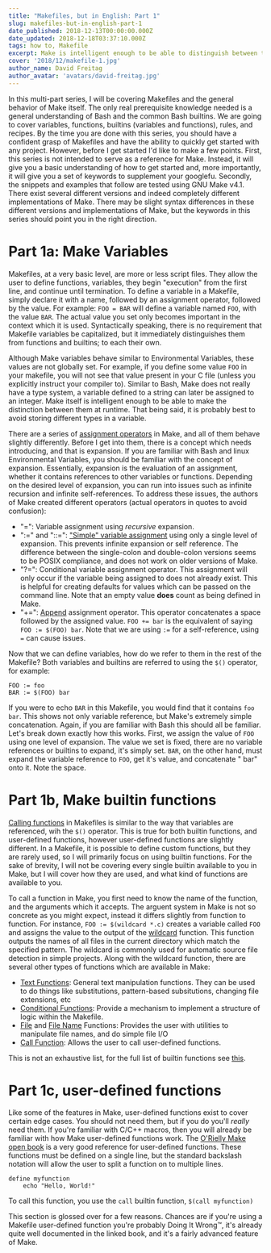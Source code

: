 ```yaml
---
title: "Makefiles, but in English: Part 1"
slug: makefiles-but-in-english-part-1
date_published: 2018-12-13T00:00:00.000Z
date_updated: 2018-12-18T03:37:10.000Z
tags: how to, Makefile
excerpt: Make is intelligent enough to be able to distinguish between them at runtime. But it's probably best to avoid storing different types in a variable.
cover: '2018/12/makefile-1.jpg'
author_name: David Freitag
author_avatar: 'avatars/david-freitag.jpg'
---
```


In this multi-part series, I will be covering Makefiles and the general behavior
of Make itself. The only real prerequisite knowledge needed is a general
understanding of Bash and the common Bash builtins. We are going to cover
variables, functions, builtins (variables and functions), rules, and recipes. By
the time you are done with this series, you should have a confident grasp of
Makefiles and have the ability to quickly get started with any project. However,
before I get started I'd like to make a few points. First, this series is not
intended to serve as a reference for Make. Instead, it will give you a basic
understanding of how to get started and, more importantly, it will give you a
set of keywords to supplement your googlefu. Secondly, the snippets and examples
that follow are tested using GNU Make v4.1. There exist several different
versions and indeed completely different implementations of Make. There may be
slight syntax differences in these different versions and implementations of
Make, but the keywords in this series should point you in the right direction.

# Part 1a: Make Variables

Makefiles, at a very basic level, are more or less script files. They allow the
user to define functions, variables, they begin "execution" from the first line,
and continue until termination. To define a variable in a Makefile, simply
declare it with a name, followed by an assignment operator, followed by the
value. For example: `FOO = BAR` will define a variable named `FOO`, with the
value `BAR`. The actual value you set only becomes important in the context
which it is used. Syntactically speaking, there is no requirement that Makefile
variables be capitalized, but it immediately distinguishes them from functions
and builtins; to each their own.

Although Make variables behave similar to Environmental Variables, these values
are not globally set. For example, if you define some value `FOO` in your
makefile, you will not see that value present in your C file (unless you
explicitly instruct your compiler to). Similar to Bash, Make does not really
have a type system, a variable defined to a string can later be assigned to an
integer. Make itself is intelligent enough to be able to make the distinction
between them at runtime. That being said, it is probably best to avoid storing
different types in a variable.

There are a series of
[assignment operators](https://www.gnu.org/software/make/manual/html_node/Setting.html)
in Make, and all of them behave slightly differently. Before I get into them,
there is a concept which needs introducing, and that is expansion. If you are
familiar with Bash and linux Environmental Variables, you should be familiar
with the concept of expansion. Essentially, expansion is the evaluation of an
assignment, whether it contains references to other variables or functions.
Depending on the desired level of expansion, you can run into issues such as
infinite recursion and infinite self-references. To address these issues, the
authors of Make created different operators (actual operators in quotes to avoid
confusion):

- "=": Variable assignment using _recursive_ expansion.
- ":=" and "::=":
  ["Simple" variable assignment](https://www.gnu.org/software/make/manual/html_node/Flavors.html#Flavors)
  using only a single level of expansion. This prevents infinite expansion or
  self reference. The difference between the single-colon and double-colon
  versions seems to be POSIX compliance, and does not work on older versions of
  Make.
- "?=": Conditional variable assignment operator. This assignment will only
  occur if the variable being assigned to does not already exist. This is
  helpful for creating defaults for values which can be passed on the command
  line. Note that an empty value **does** count as being defined in Make.
- "+=":
  [Append](https://www.gnu.org/software/make/manual/html_node/Appending.html)
  assignment operator. This operator concatenates a space followed by the
  assigned value. `FOO += bar` is the equivalent of saying `FOO := $(FOO) bar`.
  Note that we are using `:=` for a self-reference, using `=` can cause issues.

Now that we can define variables, how do we refer to them in the rest of the
Makefile? Both variables and builtins are referred to using the `$()` operator,
for example:

    FOO := foo
    BAR := $(FOO) bar

If you were to echo `BAR` in this Makefile, you would find that it contains
`foo bar`. This shows not only variable reference, but Make's extremely simple
concatenation. Again, if you are familiar with Bash this should all be familiar.
Let's break down exactly how this works. First, we assign the value of `FOO`
using one level of expansion. The value we set is fixed, there are no variable
references or builtins to expand, it's simply set. `BAR`, on the other hand,
must expand the variable reference to `FOO`, get it's value, and concatenate "
bar" onto it. Note the space.

# Part 1b, Make builtin functions

[Calling functions](https://www.gnu.org/software/make/manual/html_node/Syntax-of-Functions.html#Syntax-of-Functions)
in Makefiles is similar to the way that variables are referenced, wih the `$()`
operator. This is true for both builtin functions, and user-defined functions,
however user-defined functions are slightly different. In a Makefile, it is
possible to define custom functions, but they are rarely used, so I will
primarily focus on using builtin functions. For the sake of brevity, I will not
be covering every single builtin available to you in Make, but I will cover how
they are used, and what kind of functions are available to you.

To call a function in Make, you first need to know the name of the function, and
the arguments which it accepts. The arguent system in Make is not so concrete as
you might expect, instead it differs slightly from function to function. For
instance, `FOO := $(wildcard *.c)` creates a variable called `FOO` and assigns
the value to the output of the
[wildcard](https://www.gnu.org/software/make/manual/html_node/Wildcard-Function.html)
function. This function outputs the names of all files in the current directory
which match the specified pattern. The wildcard is commonly used for automatic
source file detection in simple projects. Along with the wildcard function,
there are several other types of functions which are available in Make:

- [Text Functions](https://www.gnu.org/software/make/manual/html_node/Text-Functions.html#Text-Functions):
  General text manipulation functions. They can be used to do things like
  substitutions, pattern-based subsitutions, changing file extensions, etc
- [Conditional Functions](https://www.gnu.org/software/make/manual/html_node/Conditional-Functions.html#Conditional-Functions):
  Provide a mechanism to implement a structure of logic within the Makefile.
- [File](https://www.gnu.org/software/make/manual/html_node/File-Function.html#File-Function)
  and
  [File Name](https://www.gnu.org/software/make/manual/html_node/File-Name-Functions.html#File-Name-Functions)
  Functions: Provides the user with utilities to manipulate file names, and do
  simple file I/O
- [Call Function](https://www.gnu.org/software/make/manual/html_node/Call-Function.html#Call-Function):
  Allows the user to call user-defined functions.

This is not an exhaustive list, for the full list of builtin functions see
[this](https://www.gnu.org/software/make/manual/html_node/Functions.html).

# Part 1c, user-defined functions

Like some of the features in Make, user-defined functions exist to cover certain
edge cases. You should not need them, but if you do you'll _really_ need them.
If you're familiar with C/C++ macros, then you will already be familiar with how
Make user-defined functions work. The
[O'Rielly Make open book](https://www.oreilly.com/openbook/make3/book/ch04.pdf)
is a very good reference for user-defined functions. These functions must be
defined on a single line, but the standard backslash notation will allow the
user to split a function on to multiple lines.

    define myfunction
        echo "Hello, World!"

To call this function, you use the `call` builtin function, `$(call myfunction)`

This section is glossed over for a few reasons. Chances are if you're using a
Makefile user-defined function you're probably Doing It Wrong™, it's already
quite well documented in the linked book, and it's a fairly advanced feature of
Make.
